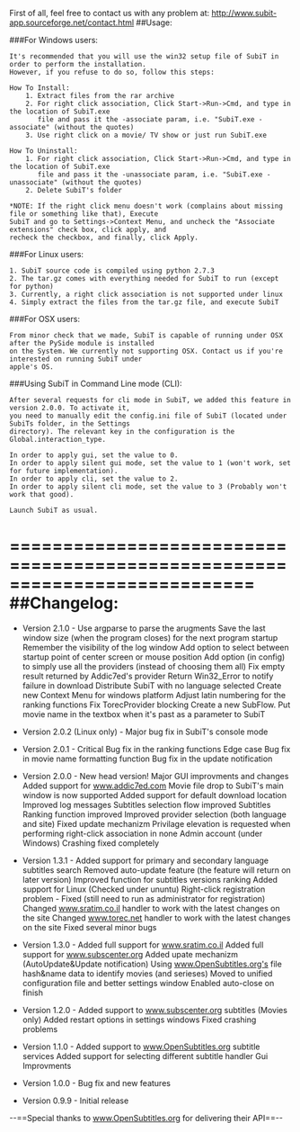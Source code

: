 First of all, feel free to contact us with any problem at:
http://www.subit-app.sourceforge.net/contact.html
##Usage:

###For Windows users:

	It's recommended that you will use the win32 setup file of SubiT in order to perform the installation.
	However, if you refuse to do so, follow this steps:
	
	How To Install: 
		1. Extract files from the rar archive
		2. For right click association, Click Start->Run->Cmd, and type in the location of SubiT.exe 
		   file and pass it the -associate param, i.e. "SubiT.exe -associate" (without the quotes)
		3. Use right click on a movie/ TV show or just run SubiT.exe

	How To Uninstall:
		1. For right click association, Click Start->Run->Cmd, and type in the location of SubiT.exe 
		   file and pass it the -unassociate param, i.e. "SubiT.exe -unassociate" (without the quotes)
		2. Delete SubiT's folder

	*NOTE: If the right click menu doesn't work (complains about missing file or something like that), Execute 
	SubiT and go to Settings->Context Menu, and uncheck the "Associate extensions" check box, click apply, and
	recheck the checkbox, and finally, click Apply.

###For Linux users:

	1. SubiT source code is compiled using python 2.7.3
	2. The tar.gz comes with everything needed for SubiT to run (except for python)
	3. Currently, a right click association is not supported under linux
	4. Simply extract the files from the tar.gz file, and execute SubiT

###For OSX users:

	From minor check that we made, SubiT is capable of running under OSX after the PySide module is installed
	on the System. We currently not supporting OSX. Contact us if you're interested on running SubiT under 
	apple's OS.


###Using SubiT in Command Line mode (CLI):

	After several requests for cli mode in SubiT, we added this feature in version 2.0.0. To activate it, 
	you need to manually edit the config.ini file of SubiT (located under SubiTs folder, in the Settings 
	directory). The relevant key in the configuration is the Global.interaction_type.

	In order to apply gui, set the value to 0.
	In order to apply silent gui mode, set the value to 1 (won't work, set for future implementation).
	In order to apply cli, set the value to 2.
	In order to apply silent cli mode, set the value to 3 (Probably won't work that good).

	Launch SubiT as usual.

===========================================================================
##Changelog:
===========================================================================
* Version 2.1.0 -
Use argparse to parse the arugments
Save the last window size (when the program closes) for the next program startup
Remember the visibility of the log window
Add option to select between startup point of center screen or mouse position
Add option (in config) to simply use all the providers (instead of choosing them all)
Fix empty result returned by Addic7ed's provider
Return Win32_Error to notify failure in download
Distribute SubiT with no language selected
Create new Context Menu for windows platform
Adjust latin numbering for the ranking functions
Fix TorecProvider blocking
Create a new SubFlow.
Put movie name in the textbox when it's past as a parameter to SubiT

* Version 2.0.2 (Linux only) - 
Major bug fix in SubiT's console mode

* Version 2.0.1 - 
Critical Bug fix in the ranking functions
Edge case Bug fix in movie name formatting function
Bug fix in the update notification

* Version 2.0.0 - 
New head version!
Major GUI improvments and changes
Added support for www.addic7ed.com
Movie file drop to SubiT's main window is now supported
Added support for default download location
Improved log messages
Subtitles selection flow improved
Subtitles Ranking function improved
Improved provider selection (both language and site)
Fixed update mechanizm
Privilage elevation is requested when performing right-click association in none Admin account (under Windows)
Crashing fixed completely

* Version 1.3.1 - 
Added support for primary and secondary language subtitles search
Removed auto-update feature (the feature will return on later version)
Improved function for subtitles versions ranking
Added support for Linux (Checked under ununtu)
Right-click registration problem - Fixed (still need to run as administrator for registration)
Changed www.sratim.co.il handler to work with the latest changes on the site
Changed www.torec.net handler to work with the latest changes on the site
Fixed several minor bugs

* Version 1.3.0 - 
Added full support for www.sratim.co.il
Added full support for www.subscenter.org
Added upate mechanizm (AutoUpdate&Update notification)
Using www.OpenSubtitles.org's file hash&name data to identify movies (and serieses) 
Moved to unified configuration file and better settings window
Enabled auto-close on finish

* Version 1.2.0 - 
Added support to www.subscenter.org subtitles (Movies only)
Added restart options in settings windows
Fixed crashing problems

* Version 1.1.0 - 
Added support to www.OpenSubtitles.org subtitle services Added support for selecting different subtitle handler 
Gui Improvments 

* Version 1.0.0 - 
Bug fix and new features 

* Version 0.9.9 - 
Initial release


--==Special thanks to www.OpenSubtitles.org for delivering their API==--